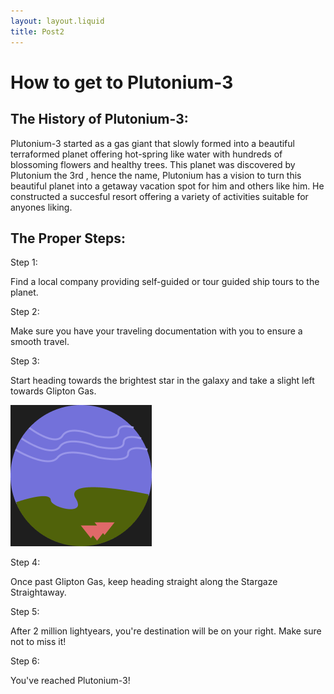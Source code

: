 ```yaml
---
layout: layout.liquid
title: Post2
---
```


# How to get to Plutonium-3
## <h2 class="kh2">The History of Plutonium-3:</h2>
<p class="para">Plutonium-3 started as a gas giant that slowly formed into a beautiful terraformed planet offering 
hot-spring like water with hundreds of blossoming flowers and healthy trees. This planet was discovered by Plutonium the 3rd
, hence the name, Plutonium has a vision to turn this beautiful planet into a getaway vacation spot for him and others like him. He constructed a succesful resort offering a variety of activities suitable for anyones liking. </p>
<h2 class="kh2">The Proper Steps:</h2>
<div class="container1">
    <div class="container2">
        <p class="para">Step 1:</p>
        <p class="para2">Find a local company providing self-guided or tour guided ship tours to the planet.</p>
    </div>
    <div class="container2">
        <p class="para">Step 2:</p>
        <p class="para2">Make sure you have your traveling documentation with you to ensure a smooth travel.</p>
    </div>
</div>
<div class="container1">
    <div class="container5">
        <p class="para">Step 3:</p>
        <p class="para3">Start heading towards the brightest star in the galaxy and take a slight left towards Glipton Gas.</p>
    </div>
    <div class="container6">
        <img src="/images/plutom.png" alt="Created image of fiction planet on figma" class="imgpost3">
    </div>
    <div class="container5">
        <p class="para">Step 4:</p>
        <p class="para3">Once past Glipton Gas, keep heading straight along the Stargaze Straightaway.</p>
    </div>
</div>
<div class="container1">
<div class="container2">
        <p class="para">Step 5:</p>
        <p class="para2">After 2 million lightyears, you're destination will be on your right. Make sure not to miss it!</p>
    </div>
    <div class="container2">
        <p class="para">Step 6:</p>
        <p class="para2">You've reached Plutonium-3!</p>
    </div>
</div>
